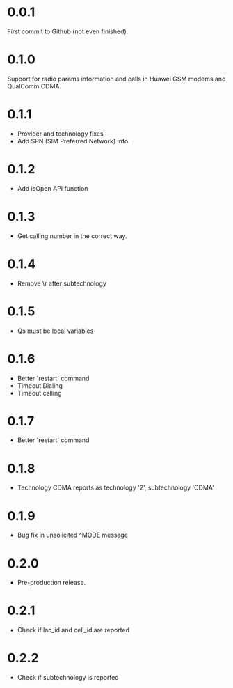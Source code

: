 # 0.0.1
First commit to Github (not even finished).

# 0.1.0
Support for radio params information and calls in Huawei GSM modems and QualComm CDMA.

# 0.1.1
- Provider and technology fixes
- Add SPN (SIM Preferred Network) info.

# 0.1.2
- Add isOpen API function

# 0.1.3
- Get calling number in the correct way.

# 0.1.4
- Remove \r after subtechnology

# 0.1.5
- Qs must be local variables

# 0.1.6
- Better 'restart' command
- Timeout Dialing
- Timeout calling

# 0.1.7
- Better 'restart' command

# 0.1.8
- Technology CDMA reports as technology '2', subtechnology 'CDMA'

# 0.1.9
- Bug fix in unsolicited ^MODE message

# 0.2.0
- Pre-production release.

# 0.2.1
- Check if lac_id and cell_id are reported

# 0.2.2
- Check if subtechnology is reported
